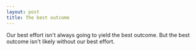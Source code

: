 ```yaml
---
layout: post
title: The best outcome
---
```


Our best effort isn't always going to yield the best outcome. But the best outcome isn't likely without our best effort.
